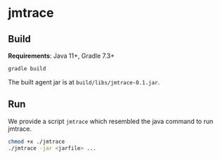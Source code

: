 # jmtrace

## Build

**Requirements**: Java 11+, Gradle 7.3+

```sh
gradle build
```

The built agent jar is at `build/libs/jmtrace-0.1.jar`.

## Run

We provide a script `jmtrace` which resembled the java command to run jmtrace.

```sh
chmod +x ./jmtrace
./jmtrace -jar <jarfile> ...
```
